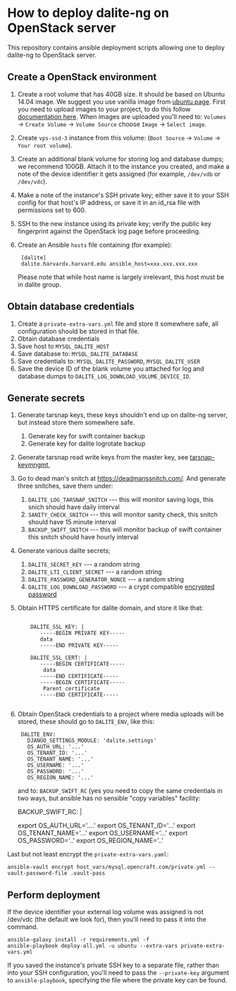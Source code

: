 # How to deploy dalite-ng on OpenStack server
 
This repository contains ansible deployment scripts allowing one to deploy dalite-ng to OpenStack server.


Create a OpenStack environment
------------------------------

1. Create a root volume that has 40GB size. It should be based on Ubuntu 14.04 image. 
   We suggest you use vanilla image from [ubuntu page](https://cloud-images.ubuntu.com/).
   First you need to upload images to your project, to do this follow 
   [documentation here](https://github.com/open-craft/doc/blob/master/howto-upload-images-to-openstack.md). 
   When images are uploaded you'll need to: `Volumes` -> `Create Volume` -> `Volume Source` choose `Image` -> `Select image`.
   
2. Create `vps-ssd-3` instance from this volume: (`Boot Source` -> `Volume` -> `Your root volume`). 

3. Create an additional blank volume for storing log and database dumps; we recommend 100GB. Attach it to the instance you created, and make a note of the device identifier it gets assigned (for example, `/dev/vdb` or `/dev/vdc`).

4. Make a note of the instance's SSH private key; either save it to your SSH config for that host's IP address, or save it in an id_rsa file with permissions set to 600.

5. SSH to the new instance using its private key; verify the public key fingerprint against the OpenStack log page before proceeding.

6. Create an Ansible `hosts` file containing (for example): 

        [dalite]
        dalite.harvardx.harvard.edu ansible_host=xxx.xxx.xxx.xxx
                
   Please note that while host name is largely irrelevant, this host must be in dalite group.   

Obtain database credentials
---------------------------

1. Create a `private-extra-vars.yml` file and store it somewhere safe, all configuration should be stored in that file. 
2. Obtain database credentials 
3. Save host to `MYSQL_DALITE_HOST`
4. Save database to: `MYSQL_DALITE_DATABASE`
5. Save credentials to: `MYSQL_DALITE_PASSWORD`, `MYSQL_DALITE_USER`
6. Save the device ID of the blank volume you attached for log and database dumps to `DALITE_LOG_DOWNLOAD_VOLUME_DEVICE_ID`.

   
Generate secrets
----------------

1. Generate tarsnap keys, these keys shouldn't end up on dalite-ng server, but instead store them somewhere safe. 
    1. Generate key for swift container backup 
    2. Generate key for dalite logrotate backup   
2. Generate tarsnap read write keys from the master key, see [tarsnap-keymngmt](http://www.tarsnap.com/man-tarsnap-keymgmt.1.html),    
3. Go to dead man's snitch at https://deadmanssnitch.com/. And generate three snitches, save them under:
    1. `DALITE_LOG_TARSNAP_SNITCH` --- this will monitor saving logs, 
       this snich should have daily interval
    2. `SANITY_CHECK_SNITCH`  --- this will monitor sanity check, 
       this snitch should have 15 minute interval        
    3. `BACKUP_SWIFT_SNITCH`  --- this will monitor backup of swift container
       this snitch should have hourly interval 
4. Generate various dailte secrets; 
   1. `DALITE_SECRET_KEY` --- a random string 
   2. `DALITE_LTI_CLIENT_SECRET` --- a random string
   3. `DALITE_PASSWORD_GENERATOR_NONCE` --- a random string
   4. `DALITE_LOG_DOWNLOAD_PASSWORD` --- a crypt compatible [encrypted password](http://linuxcommand.org/man_pages/mkpasswd1.html)
6. Obtain HTTPS certificate for dalite domain, and store it like that:

   ```
   
       DALITE_SSL_KEY: |
          -----BEGIN PRIVATE KEY-----
          data
          -----END PRIVATE KEY-----
    
       DALITE_SSL_CERT: |
          -----BEGIN CERTIFICATE-----
           data
          -----END CERTIFICATE-----
          -----BEGIN CERTIFICATE-----
           Parent certificate 
          -----END CERTIFICATE-----
    
   ```

5. Obtain OpenStack credentials to a project where media uploads will be stored, these should go to `DALITE_ENV`, 
   like this:
         
        DALITE_ENV:
          DJANGO_SETTINGS_MODULE: 'dalite.settings'
          OS_AUTH_URL: '...'
          OS_TENANT_ID: '...'
          OS_TENANT_NAME: '...'
          OS_USERNAME: '...'
          OS_PASSWORD: '...'
          OS_REGION_NAME: '...'

   and to: `BACKUP_SWIFT_RC` (yes you need to copy the same credentials in two ways, but ansible has no sensible 
   "copy variables" facility: 
   
    BACKUP_SWIFT_RC: |

      export OS_AUTH_URL='....'
      export OS_TENANT_ID='...'
      export OS_TENANT_NAME='...'
      export OS_USERNAME='...'
      export OS_PASSWORD='..'
      export OS_REGION_NAME='..'  
       
      
Last but not least encrypt the `private-extra-vars.yaml`:
 
   `ansible-vault encrypt host_vars/mysql.opencraft.com/private.yml --vault-password-file .vault-pass`      


Perform deployment
------------------

If the device identifier your external log volume was assigned is not /dev/vdc (the default we look for), then you'll need to pass it into the command.

    ansible-galaxy install -r requirements.yml -f
    ansible-playbook deploy-all.yml -u ubuntu --extra-vars private-extra-vars.yml

If you saved the instance's private SSH key to a separate file, rather than into your SSH configuration, you'll need to pass the `--private-key` argument to `ansible-playbook`, specifying the file where the private key can be found.
    
    
   